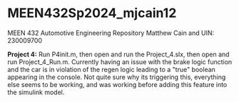 # MEEN432Sp2024_mjcain12
MEEN 432 Automotive Engineering Repository
Matthew Cain and UIN: 230009700

**Project 4:**
Run P4init.m, then open and run the Project_4.slx, then open and run Project_4_Run.m. Currently having an issue with the brake logic function and the car is in violation of the regen logic leading to a "true" boolean appearing in the console. Not quite sure why its triggering this, everything else seems to be working, and was working before adding this feature into the simulink model.
